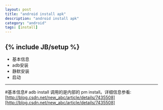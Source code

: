 ```yaml
---
layout: post
title: "android install apk"
description: "android install apk"
category: "android"
tags: [install]
---
```

{% include JB/setup %}
---

*   基本信息
*	adb安装
*	静默安装
*	启动


----------

#基本信息#
adb install 调用的是内部的 pm install。详细信息参看:
[http://blog.csdn.net/new_abc/article/details/7435508][http://blog.csdn.net/new_abc/article/details/7435508]
